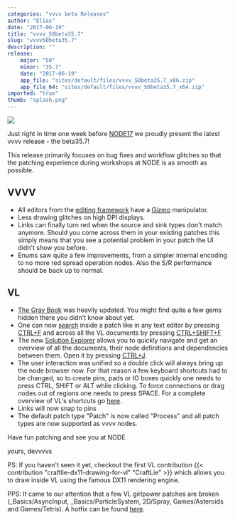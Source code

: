 ```yaml
---
categories: "vvvv beta Releases"
author: "Elias"
date: "2017-06-19"
title: "vvvv_50beta35.7"
slug: "vvvv50beta35.7"
description: ""
release: 
    major: "50"
    minor: "35.7"
    date: "2017-06-19"
    app_file: "sites/default/files/vvvv_50beta35.7_x86.zip"
    app_file_64: "sites/default/files/vvvv_50beta35.7_x64.zip"
imported: "true"
thumb: "splash.png"
---
```



![](splash.png)


Just right in time one week before [NODE17](https://17.nodeforum.org) we proudly present the latest vvvv release - the beta35.7!

This release primarily focuses on bug fixes and workflow glitches so that the patching experience during workshops at NODE is as smooth as possible.

## VVVV

* All editors from the [editing framework](https://betadocs.vvvv.org/topics/graphics/direct3d-9/basics/editing-framework/editing-framework.html) have a [Gizmo](/blog/2017/welcome-gizmo) manipulator.
* Less drawing glitches on high DPI displays.
* Links can finally turn red when the source and sink types don't match anymore. Should you come across them in your existing patches this simply means that you see a potential problem in your patch the UI didn't show you before.
* Enums saw quite a few improvements, from a simpler internal encoding to no more red spread operation nodes. Also the S/R performance should be back up to normal.

## VL

* [The Gray Book](https://vvvv.gitbooks.io/the-gray-book/content/en) was heavily updated. You might find quite a few gems hidden there you didn't know about yet.
* One can now [search](https://vvvv.gitbooks.io/the-gray-book/content/en/reference/hde/finders.html) inside a patch like in any text editor by pressing [CTRL+F](https://vvvv.gitbooks.io/the-gray-book/content/en/reference/hde/patching.html) and across all the VL documents by pressing [CTRL+SHIFT+F](https://vvvv.gitbooks.io/the-gray-book/content/en/reference/hde/patching.html)
* The new [Solution Explorer](https://vvvv.gitbooks.io/the-gray-book/content/en/reference/hde/solution-explorer.html) allows you to quickly navigate and get an overview of all the documents, their node definitions and dependencies between them. Open it by pressing [CTRL+J](https://vvvv.gitbooks.io/the-gray-book/content/en/reference/hde/patching.html).
* The user interaction was unified so a double click will always bring up the node browser now. For that reason a few keyboard shortcuts had to be changed, so to create pins, pads or IO boxes quickly one needs to press CTRL, SHIFT or ALT while clicking. To force connections or drag nodes out of regions one needs to press SPACE. For a complete overview of VL's shortcuts go [here](https://vvvv.gitbooks.io/the-gray-book/content/en/reference/hde/patching.html).
* Links will now snap to pins
* The default patch type "Patch" is now called "Process" and all patch types are now supported as vvvv nodes.

Have fun patching and see you at NODE

yours,
devvvvs

PS: If you haven't seen it yet, checkout the first VL contribution {{< contribution "craftlie-dx11-drawing-for-vl" "CraftLie" >}} which allows you to draw inside VL using the famous DX11 rendering engine.

PPS: It came to our attention that a few VL girlpower patches are broken (_Basics/AsyncInput, _Basics/ParticleSystem, 2D/Spray, Games/Asteroids and Games/Tetris). A hotfix can be found [here](https://matrix.org/_matrix/media/v1/download/matrix.org/QlDcCAIQcAlTjuQWqdbNaLoN).